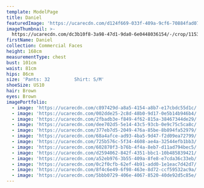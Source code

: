 ```yaml
---
template: ModelPage
title: Daniel
featuredImage: 'https://ucarecdn.com/d124f669-033f-409a-9cf6-70884fad07cc/'
imageThumbnail: >-
  https://ucarecdn.com/dc3b10f8-3a98-47d1-9da0-6e0448036154/-/crop/1153x1632/629,0/-/preview/
firstName: Daniel
collection: Commercial Faces
height: 168cm
measurementType: chest
bust: 101cm
waist: 81cm
hips: 86cm
size: 'Pants: 32         Shirt: S/M'
shoeSize: US10
hair: Brown
eyes: Brown
imagePortfolio:
  - image: 'https://ucarecdn.com/c897429d-a8a5-4154-a8b7-e17cbdc55d1c/'
  - image: 'https://ucarecdn.com/002dde25-2c8d-48b0-9d17-0e5b14b946b4/'
  - image: 'https://ucarecdn.com/2fbadb3e-f849-4f62-815a-38467344de29/'
  - image: 'https://ucarecdn.com/dee702d5-5e14-43c5-93cb-0e9c75c5ca8c/'
  - image: 'https://ucarecdn.com/377eb7d5-2049-476a-85be-8b894fa52979/'
  - image: 'https://ucarecdn.com/68a4afce-ad93-4ba5-9d47-f2d09ea72799/'
  - image: 'https://ucarecdn.com/725b576c-5f34-4608-ae4a-32544efb1bb3/'
  - image: 'https://ucarecdn.com/602870f3-b76b-4f4a-8eb7-d11ad794bec5/'
  - image: 'https://ucarecdn.com/d2594062-842f-4351-bbc1-10b485839421/'
  - image: 'https://ucarecdn.com/a52eb976-3b55-409a-8fe8-e7cda36c33eb/'
  - image: 'https://ucarecdn.com/0c2f0cfb-62ef-4b91-add0-1e1eac7d42d7/'
  - image: 'https://ucarecdn.com/8f4c6e49-6f98-463e-8d72-ccf59532ac9a/'
  - image: 'https://ucarecdn.com/5bbb0729-406e-4067-8520-40de92d5c85e/'
---
```


